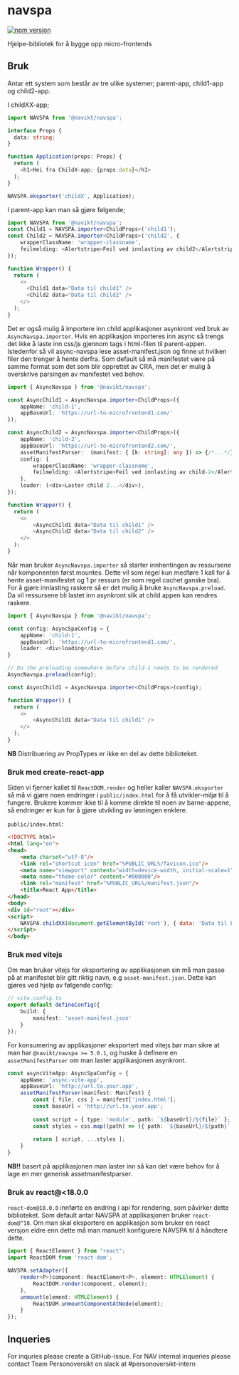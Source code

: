 # navspa

[![npm version](https://badge.fury.io/js/%40navikt%2Fnavspa.svg)](https://www.npmjs.com/package/@navikt/navspa)

Hjelpe-bibliotek for å bygge opp micro-frontends

## Bruk
Antar ett system som består av tre ulike systemer; parent-app, child1-app og child2-app.
   
I childXX-app;
```typescript jsx
import NAVSPA from '@navikt/navspa';

interface Props {
  data: string;
}

function Application(props: Props) {
  return (
    <h1>Hei fra ChildX-app; {props.data}</h1>
  );
}

NAVSPA.eksporter('childX', Application);
```

I parent-app kan man så gjøre følgende;
```typescript jsx
import NAVSPA from '@navikt/navspa';
const Child1 = NAVSPA.importer<ChildProps>('child1');
const Child2 = NAVSPA.importer<ChildProps>('child2', {
    wrapperClassName: 'wrapper-classname',
    feilmelding: <Alertstripe>Feil ved innlasting av child2</Alertstripe>
});

function Wrapper() {
  return (
    <>
      <Child1 data="Data til child1" />
      <Child2 data="Data til child2" />
    </>
  );
}
```

Det er også mulig å importere inn child applikasjoner asynkront ved bruk av `AsyncNavspa.importer`.
Hvis en applikasjon importeres inn async så trengs det ikke å laste inn css/js gjennom tags i html-filen til parent-appen.
Istedenfor så vil async-navspa lese asset-manifest.json og finne ut hvilken filer den trenger å hente derfra.
Som default så må manifestet være på samme format som det som blir opprettet av CRA, men det er mulig å overskrive parsingen av manifestet ved behov.
```typescript jsx
import { AsyncNavspa } from '@navikt/navspa';

const AsyncChild1 = AsyncNavspa.importer<ChildProps>({
    appName: 'child-1',
    appBaseUrl: 'https://url-to-microfrontend1.com/'
});

const AsyncChild2 = AsyncNavspa.importer<ChildProps>({
    appName: 'child-2',
    appBaseUrl: 'https://url-to-microfrontend2.com/',
    assetManifestParser:  (manifest: { [k: string]: any }) => {/*...*/},
    config: {
        wrapperClassName: 'wrapper-classname',
        feilmelding: <Alertstripe>Feil ved innlasting av child-2</Alertstripe>
    },
    loader: (<div>Laster child 2...</div>),
});

function Wrapper() {
  return (
    <>
        <AsyncChild1 data="Data til child1" />
        <AsyncChild2 data="Data til child2" />
    </>
  );
}
```

Når man bruker `AsyncNavspa.importer` så starter innhentingen av ressursene når komponenten først mountes. 
Dette vil som regel kun medføre 1 kall for å hente asset-manifestet og 1 pr ressurs (er som regel cachet ganske bra).
For å gjøre innlasting raskere så er det mulig å bruke `AsyncNavspa.preload`. 
Da vil ressursene bli lastet inn asynkront slik at child appen kan rendres raskere.

```typescript jsx
import { AsyncNavspa } from '@navikt/navspa';

const config: AsyncSpaConfig = {
    appName: 'child-1',
    appBaseUrl: 'https://url-to-microfrontend1.com/',
    loader: <div>loading</div>
}

// Do the preloading somewhere before child-1 needs to be rendered
AsyncNavspa.preload(config);

const AsyncChild1 = AsyncNavspa.importer<ChildProps>(config);

function Wrapper() {
  return (
    <>
        <AsyncChild1 data="Data til child1" />
    </>
  );
}
```

**NB** Distribuering av PropTypes er ikke en del av dette biblioteket. 


### Bruk med create-react-app
Siden vi fjerner kallet til `ReactDOM.render` og heller kaller `NAVSPA.eksporter` så må vi gjøre noen endringer i `public/index.html`
for å få utvikler-miljø til å fungere. Brukere kommer ikke til å komme direkte til noen av barne-appene, så endringer er kun for å 
gjøre utvikling av løsningen enklere.

`public/index.html`:
```html
<!DOCTYPE html>
<html lang="en">
<head>
    <meta charset="utf-8"/>
    <link rel="shortcut icon" href="%PUBLIC_URL%/favicon.ico"/>
    <meta name="viewport" content="width=device-width, initial-scale=1"/>
    <meta name="theme-color" content="#000000"/>
    <link rel="manifest" href="%PUBLIC_URL%/manifest.json"/>
    <title>React App</title>
</head>
<body>
<div id="root"></div>
<script>
    NAVSPA.childXX(document.getElementById('root'), { data: 'Data til bruk under utvikling' });
</script>
</body>
```

### Bruk med vitejs
Om man bruker vitejs for eksportering av applikasjonen sin må man passe på at manifestet blir gitt riktig navn, e.g `asset-manifest.json`.
Dette kan gjøres ved hjelp av følgende config:
```typescript
// vite.config.ts
export default defineConfig({
    build: {
        manifest: 'asset-manifest.json'
    }
});
```

For konsumering av applikasjoner eksportert med vitejs bør man sikre at man har `@navikt/navspa >= 5.0.1`, 
og huske å definere en `assetManifestParser` om man laster applikasjonen asynkront.

```typescript
const asyncViteApp: AsyncSpaConfig = {
    appName: 'async-vite-app',
    appBaseUrl: 'http://url.to.your.app',
    assetManifestParser(manifest: Manifest) {
        const { file, css } = manifest['index.html'];
        const baseUrl = 'http://url.to.your.app';
        
        const script = { type: 'module', path: `${baseUrl}/${file}` };
        const styles = css.map((path) => ({ path: `${baseUrl}/${path}` }));
        
        return [ script, ...styles ];
    }
}
```
**NB!!** basert på applikasjonen man laster inn så kan det være behov for å lage en mer generisk assetmanifestparser.

### Bruk av react@<18.0.0

`react-dom@18.0.0` innførte en endring i api for rendering, som påvirker dette biblioteket. 
Som default antar NAVSPA at applikasjonen bruker `react-dom@^18`. 
Om man skal eksportere en applikasjon som bruker en react versjon eldre enn dette må man manuelt konfigurere NAVSPA til å håndtere dette.

```typescript
import { ReactElement } from "react";
import ReactDOM from 'react-dom';

NAVSPA.setAdapter({
    render<P>(component: ReactElement<P>, element: HTMLElement) {
        ReactDOM.render(component, element);
    },
    unmount(element: HTMLElement) {
        ReactDOM.unmountComponentAtNode(element);
    }
});
```

[//]: # (Om vi merker behovet kan evt denne pakken publiseres for å gjøre det enklere)
[//]: # (```typescript)

[//]: # (NAVSPA.setAdapter&#40;new React17Adapter&#40;&#41;&#41;;)

[//]: # (```)

## Inqueries
For inquries please create a GitHub-issue. For NAV internal inqueries please contact Team Personoversikt on slack at #personoversikt-intern
